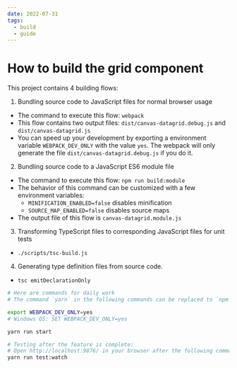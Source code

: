 ```yaml
---
date: 2022-07-31
tags:
  - build
  - guide
---
```

# How to build the grid component

This project contains 4 building flows:

1. Bundling source code to JavaScript files for normal browser usage
  - The command to execute this flow: `webpack`
  - This flow contains two output files: `dist/canvas-datagrid.debug.js` and `dist/canvas-datagrid.js`
  - You can speed up your development by exporting a environment variable `WEBPACK_DEV_ONLY` with the value `yes`. The webpack will only generate the file `dist/canvas-datagrid.debug.js` if you do it.
2. Bundling source code to a JavaScript ES6 module file
  - The command to execute this flow: `npm run build:module`
  - The behavior of this command can be customized with a few environment variables: 
    - `MINIFICATION_ENABLED=false` disables minification
    - `SOURCE_MAP_ENABLED=false` disables source maps
  - The output file of this flow is `canvas-datagrid.module.js`
3. Transforming TypeScript files to corresponding JavaScript files for unit tests
  - `./scripts/tsc-build.js`
4. Generating type definition files from source code.
  - `tsc emitDeclarationOnly`

``` bash
# Here are commands for daily work
# The command `yarn` in the following commands can be replaced to `npm`

export WEBPACK_DEV_ONLY=yes
# Windows OS: SET WEBPACK_DEV_ONLY=yes

yarn run start

# Testing after the feature is complete:
# Open http://localhost:9876/ in your browser after the following command
yarn run test:watch
```


